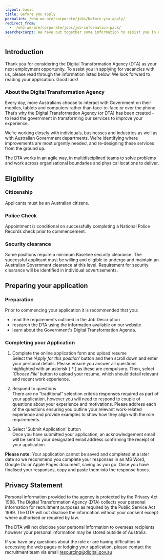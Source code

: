 ```yaml
---
layout: basic
title: Before you apply
permalink: /who-we-are/corporate/jobs/before-you-apply/
redirect_from:
  -  /who-we-are/corporate/jobs/job-information-pack/
searchexcerpt: We have put together some information to assist you in applying for vacancies with us as developers, user researchers, digital leaders and designers.
---
```

## Introduction

Thank you for considering the Digital Transformation Agency (DTA) as your next employment opportunity. To assist you in applying for vacancies with us, please read through the information listed below. We look forward to reading your application. Good luck!

### About the Digital Transformation Agency

Every day, more Australians choose to interact with Government on their mobiles, tablets and computers rather than face-to-face or over the phone. That’s why the Digital Transformation Agency (or DTA) has been created - to lead the government in transforming our services to improve your experience.

We’re working closely with individuals, businesses and industries as well as with Australian Government departments. We’re identifying where improvements are most urgently needed, and re-designing these services from the ground up.

The DTA works in an agile way, in multidisciplined teams to solve problems and work across organisational boundaries and physical locations to deliver.

## Eligibility

### Citizenship
Applicants must be an Australian citizens. 

### Police Check
Appointment is conditional on successfully completing a National Police Records check prior to commencement. 

### Security clearance
Some positions require a minimum Baseline security clearance. The successful applicant must be willing and eligible to undergo and maintain an Australian Government clearance at this level. Requirement for security clearance will be identified in individual advertisements.

## Preparing your application

### Preparation
Prior to commencing your application it is recommended that you:
* read the requirements outlined in the Job Description
* research the DTA using the information available on our website
* learn about the Government's Digital Transformation Agenda.

### Completing your Application

1. Complete the online application form and upload resume<br>
  Select the *‘Apply for this position’* button and then scroll down and enter your personal details.  Please ensure you answer all questions highlighted with an asterisk ( * ) as these are compulsory. Then, select *‘Choose File’* button to upload your resume, which should detail relevant and recent work experience.
2. Respond to questions<br>
  There are no “traditional” selection criteria responses required as part of your application, however you will need to respond to couple of questions about your experience and motivations. Please address each of the questions ensuring you outline your relevant work-related experience and provide examples to show how they align with the role requirements. 

3. Select 'Submit Application' button<br>
  Once you have submitted your application, an acknowledgement email will be sent to your designated email address confirming the receipt of your application.

**Please note:** Your application cannot be saved and completed at a later date so we recommend you complete your responses in an MS Word, Google Dc or Apple Pages document, saving as you go. Once you have finalised your responses, copy and paste them into the response boxes. 

## Privacy Statement

Personal information provided to the agency is protected by the Privacy Act 1988. The Digital Transformation Agency (DTA) collects your personal information for recruitment purposes as required by the Public Service Act 1999. The DTA will not disclose the information without your consent except where authorised or required by law. 

The DTA will not disclose your personal information to overseas recipients however your personal information may be stored outside of Australia. 

If you have any questions about the role or are having difficulties in accessing the web pages or lodging your application, please contact the recruitment team via email [resourcing@digital.gov.au](mailto:resourcing@digital.gov.au) 
